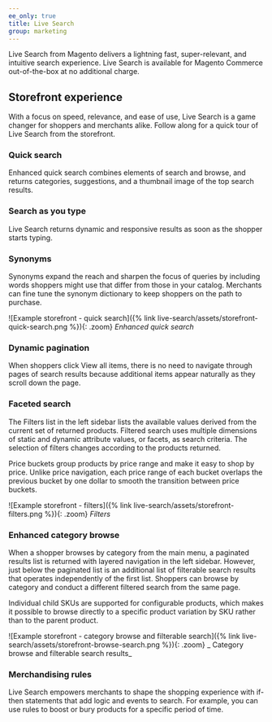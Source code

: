 ```yaml
---
ee_only: true
title: Live Search
group: marketing
---
```


Live Search from Magento delivers a lightning fast, super-relevant, and intuitive search experience. Live Search is available for Magento Commerce out-of-the-box at no additional charge.

## Storefront experience

With a focus on speed, relevance, and ease of use, Live Search is a game changer for shoppers and merchants alike. Follow along for a quick tour of Live Search from the storefront.

### Quick search

Enhanced quick search combines elements of search and browse, and returns categories, suggestions, and a thumbnail image of the top search results.

### Search as you type

Live Search returns dynamic and responsive results as soon as the shopper starts typing. 

### Synonyms

Synonyms expand the reach and sharpen the focus of queries by including words shoppers might use that differ from those in your catalog. Merchants can fine tune the synonym dictionary to keep shoppers on the path to purchase.
 
![Example storefront - quick search]({% link live-search/assets/storefront-quick-search.png %}){: .zoom}
_Enhanced quick search_

### Dynamic pagination

When shoppers click View all items, there is no need to navigate through pages of search results because additional items appear naturally as they scroll down the page.

### Faceted search

The Filters list in the left sidebar lists the available values derived from the current set of returned products. Filtered search uses multiple dimensions of static and dynamic attribute values, or facets, as search criteria. The selection of filters changes according to the products returned.

Price buckets group products by price range and make it easy to shop by price. Unlike price navigation, each price range of each bucket overlaps the previous bucket by one dollar to smooth the transition between price buckets.
 
![Example storefront - filters]({% link live-search/assets/storefront-filters.png %}){: .zoom}
_Filters_

### Enhanced category browse

When a shopper browses by category from the main menu, a paginated results list is returned with layered navigation in the left sidebar. However, just below the paginated list is an additional list of filterable search results that operates independently of the first list. Shoppers can browse by category and conduct a different filtered search from the same page.

Individual child SKUs are supported for configurable products, which makes it possible to browse directly to a specific product variation by SKU rather than to the parent product.

![Example storefront - category browse and filterable search]({% link live-search/assets/storefront-browse-search.png %}){: .zoom}
_ Category browse and filterable search results_

### Merchandising rules

Live Search empowers merchants to shape the shopping experience with if-then statements that add logic and events to search. For example, you can use rules to boost or bury products for a specific period of time.
